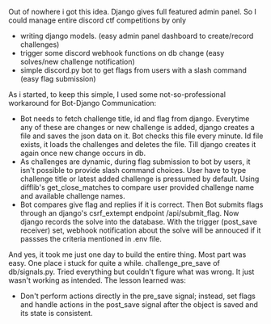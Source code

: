 Out of nowhere i got this idea. Django gives full featured admin panel. 
So I could manage entire discord ctf competitions by only 
- writing django models. (easy admin panel dashboard to create/record challenges)
- trigger some discord webhook functions on db change (easy solves/new challenge notification)
- simple discord.py bot to get flags from users with a slash command (easy flag submission)

As i started, to keep this simple, I used some not-so-professional workaround for Bot-Django Communication:
 - Bot needs to fetch challenge title, id and flag from django. Everytime any of these are changes or new challenge is added, django creates a file and saves the json data on it. Bot checks this file every minute. Id file exists, it loads the challenges and deletes the file. Till django creates it again once new change occurs in db.
 - As challenges are dynamic, during flag submission to bot by users, it isn't possible to provide slash command choices. User have to type challenge title or latest added challenge is pressumed by default. Using difflib's get_close_matches to compare user provided challenge name and available challenge names.
 - Bot compares give flag and replies if it is correct. Then Bot submits flags through an django's csrf_extempt endpoint /api/submit_flag. Now django records the solve into the database. With the trigger (post_save receiver) set, webhook notification about the solve will be annouced if it passses the criteria mentioned in .env file.

 And yes, it took me just one day to build the entire thing. Most part was easy. One place i stuck for quite a while. challenge_pre_save of db/signals.py. Tried everything but couldn't figure what was wrong. It just wasn't working as intended. The lesson learned was:
 - Don't perform actions directly in the pre_save signal; instead, set flags and handle actions in the post_save signal after the object is saved and its state is consistent.
